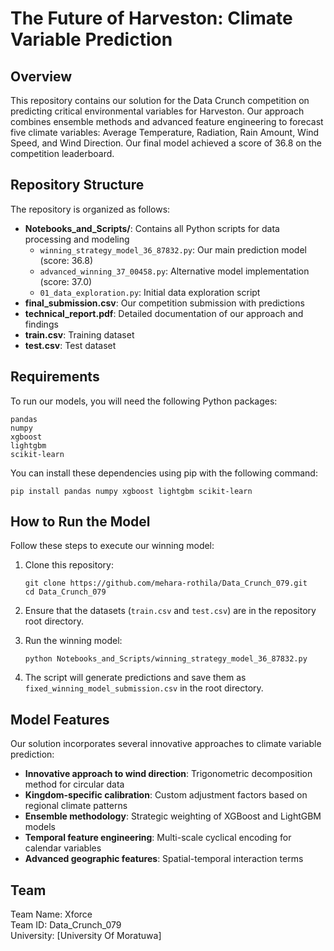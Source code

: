 # The Future of Harveston: Climate Variable Prediction

## Overview
This repository contains our solution for the Data Crunch competition on predicting critical environmental variables for Harveston. Our approach combines ensemble methods and advanced feature engineering to forecast five climate variables: Average Temperature, Radiation, Rain Amount, Wind Speed, and Wind Direction. Our final model achieved a score of 36.8 on the competition leaderboard.

## Repository Structure
The repository is organized as follows:

- **Notebooks_and_Scripts/**: Contains all Python scripts for data processing and modeling
  - `winning_strategy_model_36_87832.py`: Our main prediction model (score: 36.8)
  - `advanced_winning_37_00458.py`: Alternative model implementation (score: 37.0)
  - `01_data_exploration.py`: Initial data exploration script
- **final_submission.csv**: Our competition submission with predictions
- **technical_report.pdf**: Detailed documentation of our approach and findings
- **train.csv**: Training dataset
- **test.csv**: Test dataset

## Requirements
To run our models, you will need the following Python packages:

```
pandas
numpy
xgboost
lightgbm
scikit-learn
```

You can install these dependencies using pip with the following command:

```
pip install pandas numpy xgboost lightgbm scikit-learn
```

## How to Run the Model
Follow these steps to execute our winning model:

1. Clone this repository:
   ```
   git clone https://github.com/mehara-rothila/Data_Crunch_079.git
   cd Data_Crunch_079
   ```

2. Ensure that the datasets (`train.csv` and `test.csv`) are in the repository root directory.

3. Run the winning model:
   ```
   python Notebooks_and_Scripts/winning_strategy_model_36_87832.py
   ```

4. The script will generate predictions and save them as `fixed_winning_model_submission.csv` in the root directory.

## Model Features
Our solution incorporates several innovative approaches to climate variable prediction:

- **Innovative approach to wind direction**: Trigonometric decomposition method for circular data
- **Kingdom-specific calibration**: Custom adjustment factors based on regional climate patterns
- **Ensemble methodology**: Strategic weighting of XGBoost and LightGBM models
- **Temporal feature engineering**: Multi-scale cyclical encoding for calendar variables
- **Advanced geographic features**: Spatial-temporal interaction terms

## Team
Team Name: Xforce  
Team ID: Data_Crunch_079  
University: [University Of Moratuwa]


